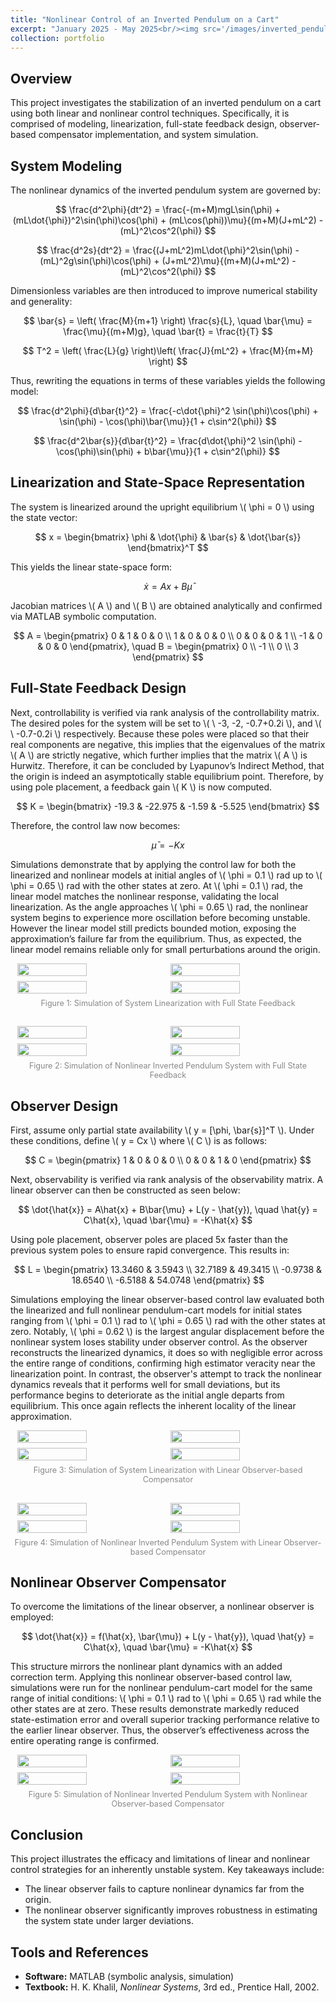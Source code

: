 ```yaml
---
title: "Nonlinear Control of an Inverted Pendulum on a Cart"
excerpt: "January 2025 - May 2025<br/><img src='/images/inverted_pendulum_nlonls_oc_0.62.gif' alt='inverted_pendulum' style='max-width:100%; height:auto; width:450px;'>"
collection: portfolio
---
```

## Overview

This project investigates the stabilization of an inverted pendulum on a cart using both linear and nonlinear control techniques. Specifically, it is comprised of modeling, linearization, full-state feedback design, observer-based compensator implementation, and system simulation.

## System Modeling

The nonlinear dynamics of the inverted pendulum system are governed by:

$$
\frac{d^2\phi}{dt^2} = \frac{-(m+M)mgL\sin(\phi) + (mL\dot{\phi})^2\sin(\phi)\cos(\phi) + (mL\cos(\phi))\mu}{(m+M)(J+mL^2) - (mL)^2\cos^2(\phi)}
$$

$$
\frac{d^2s}{dt^2} = \frac{(J+mL^2)mL\dot{\phi}^2\sin(\phi) - (mL)^2g\sin(\phi)\cos(\phi) + (J+mL^2)\mu}{(m+M)(J+mL^2) - (mL)^2\cos^2(\phi)}
$$

Dimensionless variables are then introduced to improve numerical stability and generality:

$$
\bar{s} = \left( \frac{M}{m+1} \right) \frac{s}{L}, \quad \bar{\mu} = \frac{\mu}{(m+M)g}, \quad \bar{t} = \frac{t}{T}
$$

$$
T^2 = \left( \frac{L}{g} \right)\left( \frac{J}{mL^2} + \frac{M}{m+M} \right)
$$

Thus, rewriting the equations in terms of these variables yields the following model:

$$
\frac{d^2\phi}{d\bar{t}^2} = \frac{-c\dot{\phi}^2 \sin(\phi)\cos(\phi) + \sin(\phi) - \cos(\phi)\bar{\mu}}{1 + c\sin^2(\phi)}
$$

$$
\frac{d^2\bar{s}}{d\bar{t}^2} = \frac{d\dot{\phi}^2 \sin(\phi) - \cos(\phi)\sin(\phi) + b\bar{\mu}}{1 + c\sin^2(\phi)}
$$

## Linearization and State-Space Representation

The system is linearized around the upright equilibrium \\( \phi = 0 \\) using the state vector:

$$
x = \begin{bmatrix} \phi & \dot{\phi} & \bar{s} & \dot{\bar{s}} \end{bmatrix}^T
$$

This yields the linear state-space form:

$$
\dot{x} = A x + B \bar{\mu}
$$

Jacobian matrices \\( A \\) and \\( B \\) are obtained analytically and confirmed via MATLAB symbolic computation.

$$
A = \begin{pmatrix}
0 & 1 & 0 & 0 \\
1 & 0 & 0 & 0 \\
0 & 0 & 0 & 1 \\
-1 & 0 & 0 & 0
\end{pmatrix}, \quad
B = \begin{pmatrix}
0 \\
-1 \\
0 \\
3
\end{pmatrix}
$$

## Full-State Feedback Design

Next, controllability is verified via rank analysis of the controllability matrix. The desired poles for the system will be set to \\( \ -3, -2, -0.7+0.2i \\), and \\( \ -0.7-0.2i \\) respectively. Because these poles were placed so that their real components are negative, this implies that the eigenvalues of the matrix \\( A \\) are strictly negative, which further implies that the matrix \\( A \\) is Hurwitz. Therefore, it can be concluded by Lyapunov’s Indirect Method, that the origin is indeed an asymptotically stable equilibrium point. Therefore, by using pole placement, a feedback gain \\( K \\) is now computed.

$$
K = \begin{bmatrix} -19.3 & -22.975 & -1.59 & -5.525 \end{bmatrix}
$$

Therefore, the control law now becomes:

$$
\bar{\mu} = -Kx
$$

Simulations demonstrate that by applying the control law for both the linearized and nonlinear models at initial angles of \\( \phi = 0.1 \\) rad up to \\( \phi = 0.65 \\) rad with the other states at zero. At \\( \phi = 0.1 \\) rad, the linear model matches the nonlinear response, validating the local linearization. As the angle approaches \\( \phi = 0.65 \\) rad, the nonlinear system begins to experience more oscillation before becoming unstable. However the linear model still predicts bounded motion, exposing the approximation’s failure far from the equilibrium. Thus, as expected, the linear model remains reliable only for small perturbations around the origin.

<div style="display: flex; flex-wrap: wrap; justify-content: center; gap: 0.5rem;">
  <img src="/images/ip_lin_fsf_0.1.jpg" alt="" style="width: 47%; height: auto;">
  <img src="/images/ip_lin_fsf_0.65.jpg" alt="" style="width: 47%; height: auto;">
  <img src="/images/inverted_pendulum_lin_fsf_0.1.gif" alt="" style="width: 47%; height: auto;">
  <img src="/images/inverted_pendulum_lin_fsf_0.65.gif" alt="" style="width: 47%; height: auto;">
</div>
<p style="text-align: center; font-size: 0.9em; color: #888; margin-top: 0.5rem;">
  Figure 1: Simulation of System Linearization with Full State Feedback</p>
<br/>
<div style="display: flex; flex-wrap: wrap; justify-content: center; gap: 0.5rem;">
  <img src="/images/ip_nonlin_fsf_0.1.jpg" alt="" style="width: 47%; height: auto;">
  <img src="/images/ip_nonlin_fsf_0.65.jpg" alt="" style="width: 47%; height: auto;">
  <img src="/images/inverted_pendulum_nonlin_fsf_0.1.gif" alt="" style="width: 47%; height: auto;">
  <img src="/images/inverted_pendulum_nonlin_fsf_0.65.gif" alt="" style="width: 47%; height: auto;">
</div>
<p style="text-align: center; font-size: 0.9em; color: #888; margin-top: 0.5rem;">
  Figure 2: Simulation of Nonlinear Inverted Pendulum System with Full State Feedback</p>

## Observer Design

First, assume only partial state availability \\( y = [\phi, \bar{s}]^T \\). Under these conditions, define \\( y = Cx \\) where \\( C \\) is as follows:

$$
C = \begin{pmatrix}
1 & 0 & 0 & 0 \\
0 & 0 & 1 & 0
\end{pmatrix}
$$

Next, observability is verified via rank analysis of the observability matrix. A linear observer can then be constructed as seen below:

$$
\dot{\hat{x}} = A\hat{x} + B\bar{\mu} + L(y - \hat{y}), \quad \hat{y} = C\hat{x}, \quad \bar{\mu} = -K\hat{x}
$$

Using pole placement, observer poles are placed 5x faster than the previous system poles to ensure rapid convergence. This results in:

$$
L = \begin{pmatrix}
13.3460 & 3.5943 \\
32.7189 & 49.3415 \\
-0.9738 & 18.6540 \\
-6.5188 & 54.0748
\end{pmatrix}
$$

Simulations employing the linear observer-based control law evaluated both the linearized and full nonlinear pendulum-cart models for initial states ranging from \\( \phi = 0.1 \\) rad to \\( \phi = 0.65 \\) rad with the other states at zero. Notably, \\( \phi = 0.62 \\) is the largest angular displacement before the nonlinear system loses stability under observer control. As the observer reconstructs the linearized dynamics, it does so with negligible error across the entire range of conditions, confirming high estimator veracity near the linearization point. In contrast, the observer's attempt to track the nonlinear dynamics reveals that it performs well for small deviations, but its performance begins to deteriorate as the initial angle departs from equilibrium. This once again reflects the inherent locality of the linear approximation.

<div style="display: flex; flex-wrap: wrap; justify-content: center; gap: 0.5rem;">
  <img src="/images/ip_lols_oc_0.1.jpg" alt="" style="width: 47%; height: auto;">
  <img src="/images/ip_lols_oc_0.62.jpg" alt="" style="width: 47%; height: auto;">
  <img src="/images/inverted_pendulum_lols_oc_0.1.gif" alt="" style="width: 47%; height: auto;">
  <img src="/images/inverted_pendulum_lols_oc_0.62.gif" alt="" style="width: 47%; height: auto;">
</div>
<p style="text-align: center; font-size: 0.9em; color: #888; margin-top: 0.5rem;">
  Figure 3: Simulation of System Linearization with Linear Observer-based Compensator</p>
<br/>
<div style="display: flex; flex-wrap: wrap; justify-content: center; gap: 0.5rem;">
  <img src="/images/ip_lonls_oc_0.1.jpg" alt="" style="width: 47%; height: auto;">
  <img src="/images/ip_lonls_oc_0.62.jpg" alt="" style="width: 47%; height: auto;">
  <img src="/images/inverted_pendulum_lonls_oc_0.1.gif" alt="" style="width: 47%; height: auto;">
  <img src="/images/inverted_pendulum_lonls_oc_0.62.gif" alt="" style="width: 47%; height: auto;">
</div>
<p style="text-align: center; font-size: 0.9em; color: #888; margin-top: 0.5rem;">
  Figure 4: Simulation of Nonlinear Inverted Pendulum System with Linear Observer-based Compensator</p>

## Nonlinear Observer Compensator

To overcome the limitations of the linear observer, a nonlinear observer is employed:

$$
\dot{\hat{x}} = f(\hat{x}, \bar{\mu}) + L(y - \hat{y}), \quad \hat{y} = C\hat{x}, \quad \bar{\mu} = -K\hat{x}
$$


This structure mirrors the nonlinear plant dynamics with an added correction term. Applying this nonlinear observer-based control law, simulations were run for the nonlinear pendulum-cart model for the same range of initial conditions: \\( \phi = 0.1 \\) rad to \\( \phi = 0.65 \\) rad while the other states are at zero. These results demonstrate markedly reduced state-estimation error and overall superior tracking performance relative to the earlier linear observer. Thus, the observer’s effectiveness across the entire operating range is confirmed.

<div style="display: flex; flex-wrap: wrap; justify-content: center; gap: 0.5rem;">
  <img src="/images/ip_nlonls_oc_0.1.jpg" alt="" style="width: 47%; height: auto;">
  <img src="/images/ip_nlonls_oc_0.62.jpg" alt="" style="width: 47%; height: auto;">
  <img src="/images/inverted_pendulum_nlonls_oc_0.1.gif" alt="" style="width: 47%; height: auto;">
  <img src="/images/inverted_pendulum_nlonls_oc_0.62.gif" alt="" style="width: 47%; height: auto;">
</div>
<p style="text-align: center; font-size: 0.9em; color: #888; margin-top: 0.5rem;">
  Figure 5: Simulation of Nonlinear Inverted Pendulum System with Nonlinear Observer-based Compensator</p>

## Conclusion

This project illustrates the efficacy and limitations of linear and nonlinear control strategies for an inherently unstable system. Key takeaways include:

- The linear observer fails to capture nonlinear dynamics far from the origin.
- The nonlinear observer significantly improves robustness in estimating the system state under larger deviations.

## Tools and References

- **Software:** MATLAB (symbolic analysis, simulation)
- **Textbook:** H. K. Khalil, *Nonlinear Systems*, 3rd ed., Prentice Hall, 2002.
